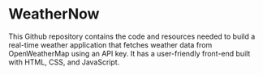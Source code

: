 # WeatherNow
This Github repository contains the code and resources needed to build a real-time weather application that fetches weather data from OpenWeatherMap using an API key. It has a user-friendly front-end built with HTML, CSS, and JavaScript.